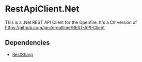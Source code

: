 # RestApiClient.Net
This is a .Net REST API Client for the Openfire.
It's a C# version of https://github.com/igniterealtime/REST-API-Client

## Dependencies
* [RestSharp][1]

[1]: https://github.com/restsharp/RestSharp
